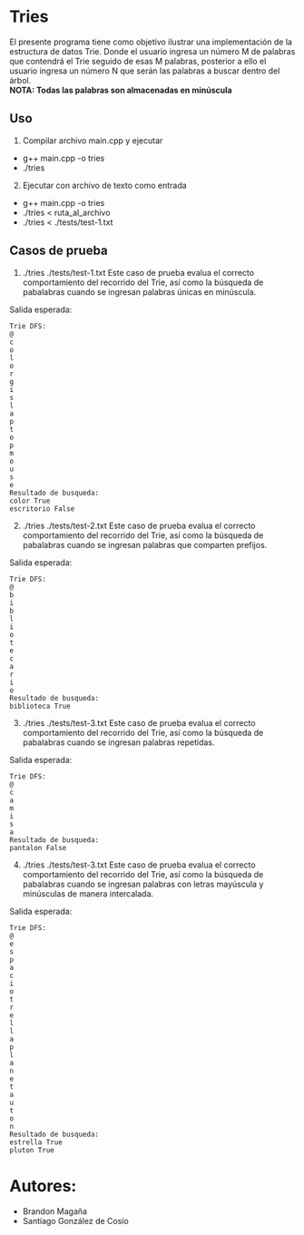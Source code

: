 # Tries

El presente programa tiene como objetivo ilustrar una implementación de la estructura de datos Trie.  Donde el usuario ingresa un número M de palabras que contendrá el Trie seguido de esas M palabras,  posterior a ello el usuario ingresa un número N que serán las palabras a buscar dentro del árbol.  
**NOTA: Todas las palabras son almacenadas en minúscula**

## Uso
1. Compilar archivo main.cpp y ejecutar
-  g++ main.cpp -o tries
- ./tries

2. Ejecutar con archivo de texto como entrada
- g++ main.cpp -o tries
- ./tries < ruta_al_archivo
- ./tries  < ./tests/test-1.txt

## Casos de prueba 
1. ./tries ./tests/test-1.txt
Este caso de prueba evalua el correcto comportamiento del recorrido del Trie, así como la búsqueda de pabalabras cuando se ingresan palabras únicas en minúscula.

Salida esperada:
```
Trie DFS:
@
c
o
l
o
r
g
i
s
l
a
p
t
o
p
m
o
u
s
e
Resultado de busqueda:
color True
escritorio False
```
2. ./tries ./tests/test-2.txt
Este caso de prueba evalua el correcto comportamiento del recorrido del Trie, así como la búsqueda de pabalabras cuando se ingresan palabras que comparten prefijos.

Salida esperada:
```
Trie DFS:
@
b
i
b
l
i
o
t
e
c
a
r
i
o
Resultado de busqueda:
biblioteca True
```

3. ./tries ./tests/test-3.txt
Este caso de prueba evalua el correcto comportamiento del recorrido del Trie, así como la búsqueda de pabalabras cuando se ingresan palabras repetidas.

Salida esperada:
```
Trie DFS:
@
c
a
m
i
s
a
Resultado de busqueda:
pantalon False
```

4. ./tries ./tests/test-3.txt
Este caso de prueba evalua el correcto comportamiento del recorrido del Trie, así como la búsqueda de pabalabras cuando se ingresan palabras con letras mayúscula y minúsculas de manera intercalada.

Salida esperada:
```
Trie DFS:
@
e
s
p
a
c
i
o
t
r
e
l
l
a
p
l
a
n
e
t
a
u
t
o
n
Resultado de busqueda:
estrella True
pluton True
```

# Autores:
- Brandon Magaña
- Santiago González de Cosío